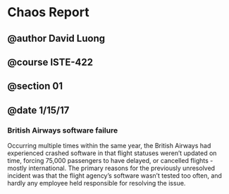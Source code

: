 Chaos Report 
==============
## @author David Luong
## @course ISTE-422
## @section 01
## @date 1/15/17

### British Airways software failure

Occurring multiple times within the same year, the British Airways had experienced crashed software in that flight statuses weren’t updated on time, forcing 75,000 passengers to have delayed, or cancelled flights - mostly international. The primary reasons for the previously unresolved incident was that the flight agency’s software wasn’t tested too often, and hardly any employee held responsible for resolving the issue.

